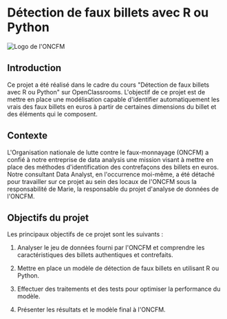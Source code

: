 # Détection de faux billets avec R ou Python

![Logo de l'ONCFM](lien_vers_le_logo.jpg)

## Introduction

Ce projet a été réalisé dans le cadre du cours "Détection de faux billets avec R ou Python" sur OpenClassrooms. L'objectif de ce projet est de mettre en place une modélisation capable d'identifier automatiquement les vrais des faux billets en euros à partir de certaines dimensions du billet et des éléments qui le composent.

## Contexte

L'Organisation nationale de lutte contre le faux-monnayage (ONCFM) a confié à notre entreprise de data analysis une mission visant à mettre en place des méthodes d'identification des contrefaçons des billets en euros. Notre consultant Data Analyst, en l'occurrence moi-même, a été détaché pour travailler sur ce projet au sein des locaux de l'ONCFM sous la responsabilité de Marie, la responsable du projet d'analyse de données de l'ONCFM. 

## Objectifs du projet

Les principaux objectifs de ce projet sont les suivants :

1. Analyser le jeu de données fourni par l'ONCFM et comprendre les caractéristiques des billets authentiques et contrefaits.

2. Mettre en place un modèle de détection de faux billets en utilisant R ou Python.

3. Effectuer des traitements et des tests pour optimiser la performance du modèle.

4. Présenter les résultats et le modèle final à l'ONCFM.
